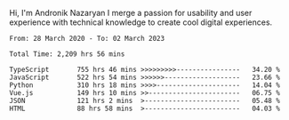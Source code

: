 Hi, I'm Andronik Nazaryan
I merge a passion for usability and user experience with technical knowledge to create cool digital experiences.


<!--START_SECTION:waka-->

```text
From: 28 March 2020 - To: 02 March 2023

Total Time: 2,209 hrs 56 mins

TypeScript       755 hrs 46 mins >>>>>>>>>----------------   34.20 %
JavaScript       522 hrs 54 mins >>>>>>-------------------   23.66 %
Python           310 hrs 18 mins >>>>---------------------   14.04 %
Vue.js           149 hrs 10 mins >>-----------------------   06.75 %
JSON             121 hrs 2 mins  >------------------------   05.48 %
HTML             88 hrs 58 mins  >------------------------   04.03 %
```

<!--END_SECTION:waka-->
